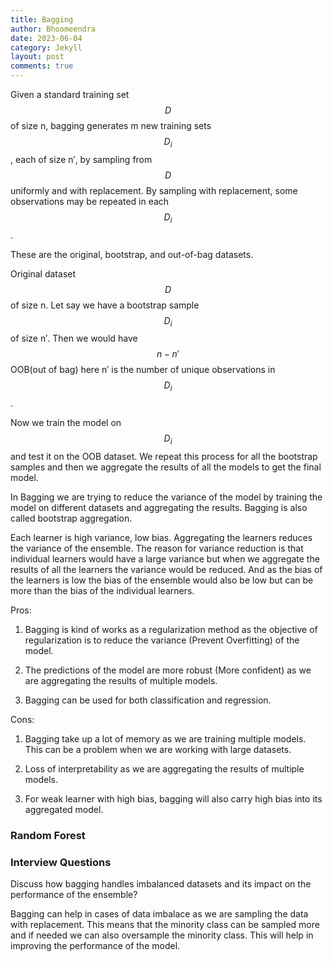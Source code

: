```yaml
---
title: Bagging
author: Bhoomeendra 
date: 2023-06-04
category: Jekyll
layout: post
comments: true
---
```

Given a standard training set $$D$$ of size n, bagging generates m new training sets $$D_{i}$$, each of size n′, by sampling from $$D$$ uniformly and with replacement. By sampling with replacement, some observations may be repeated in each $$D_{i}$$.

These are the original, bootstrap, and out-of-bag datasets.

Original dataset $$D$$ of size n. Let say we have a bootstrap sample $$D_{i}$$ of size n′. Then we would have $$ n - n′$$ OOB(out of bag) here n′ is the number of unique observations in $$D_{i}$$.

Now we train the model on $$D_{i}$$ and test it on the OOB dataset. We repeat this process for all the bootstrap samples and then we aggregate the results of all the models to get the final model.

In Bagging we are trying to reduce the variance of the model by training the model on different datasets and aggregating the results. Bagging is also called bootstrap aggregation.

Each learner is high variance, low bias. Aggregating the learners reduces the variance of the ensemble. The reason for variance reduction is that individual learners would have a large variance but when we aggregate the results of all the learners the variance would be reduced. And as the bias of the learners is low the bias of the ensemble would also be low but can be more than the bias of the individual learners.

Pros:
1. Bagging is kind of works as a regularization method as the objective of regularization is to reduce the variance (Prevent Overfitting) of the model.

2. The predictions of the model are more robust (More confident) as we are aggregating the results of multiple models.

3. Bagging can be used for both classification and regression.

Cons:

1. Bagging take up a lot of memory as we are training multiple models. This can be a problem when we are working with large datasets.

2. Loss of interpretability as we are aggregating the results of multiple models.

3. For weak learner with high bias, bagging will also carry high bias into its aggregated model.

### Random Forest



### Interview Questions

Discuss how bagging handles imbalanced datasets and its impact on the performance of the ensemble?

Bagging can help in cases of data imbalace as we are sampling the data with replacement. This means that the minority class can be sampled more and if needed we can also oversample the minority class. This will help in improving the performance of the model.